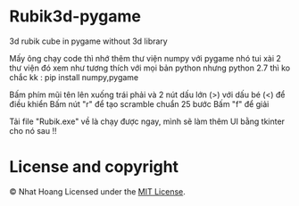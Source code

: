 # Rubik3d-pygame
3d rubik cube in pygame without 3d library

Mấy ông chạy code thì nhớ thêm thư viện numpy với pygame nhó tui xài 2 thư viện đó xem như tương thích với mọi bản python nhưng python 2.7 thì ko chắc kk :
pip install numpy,pygame

Bấm phím mũi tên lên xuống trái phải và 2 nút dấu lớn (>) với dấu bé (<) để điều khiển 
Bấm nút "r" để tạo scramble chuẩn 25 bước
Bấm "f" để giải

Tải file "Rubik.exe" về là chạy được ngay, mình sẽ làm thêm UI bằng tkinter cho nó sau !!


# License and copyright
© Nhat Hoang
Licensed under the [MIT License](LICENSE).

